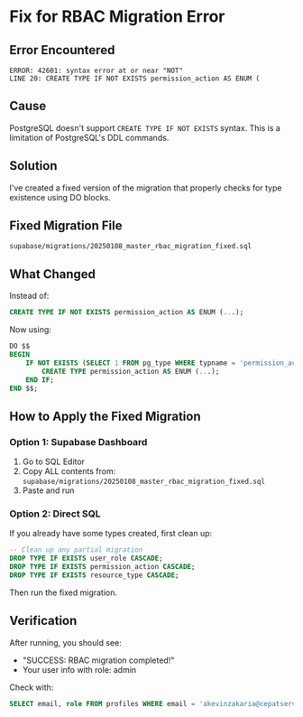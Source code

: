 # Fix for RBAC Migration Error

## Error Encountered
```
ERROR: 42601: syntax error at or near "NOT"
LINE 20: CREATE TYPE IF NOT EXISTS permission_action AS ENUM (
```

## Cause
PostgreSQL doesn't support `CREATE TYPE IF NOT EXISTS` syntax. This is a limitation of PostgreSQL's DDL commands.

## Solution
I've created a fixed version of the migration that properly checks for type existence using DO blocks.

## Fixed Migration File
`supabase/migrations/20250108_master_rbac_migration_fixed.sql`

## What Changed
Instead of:
```sql
CREATE TYPE IF NOT EXISTS permission_action AS ENUM (...);
```

Now using:
```sql
DO $$ 
BEGIN
    IF NOT EXISTS (SELECT 1 FROM pg_type WHERE typname = 'permission_action') THEN
        CREATE TYPE permission_action AS ENUM (...);
    END IF;
END $$;
```

## How to Apply the Fixed Migration

### Option 1: Supabase Dashboard
1. Go to SQL Editor
2. Copy ALL contents from: `supabase/migrations/20250108_master_rbac_migration_fixed.sql`
3. Paste and run

### Option 2: Direct SQL
If you already have some types created, first clean up:
```sql
-- Clean up any partial migration
DROP TYPE IF EXISTS user_role CASCADE;
DROP TYPE IF EXISTS permission_action CASCADE;
DROP TYPE IF EXISTS resource_type CASCADE;
```

Then run the fixed migration.

## Verification
After running, you should see:
- "SUCCESS: RBAC migration completed!"
- Your user info with role: admin

Check with:
```sql
SELECT email, role FROM profiles WHERE email = 'akevinzakaria@cepatservicestation.com';
```